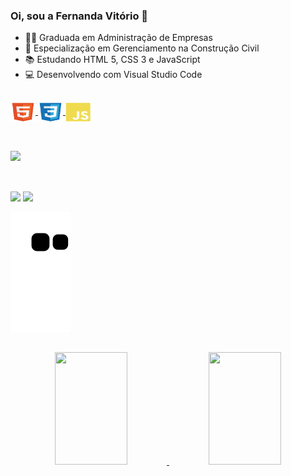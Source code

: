 ### Oi, sou a Fernanda Vitório 👋

- 👩‍🎓 Graduada em Administração de Empresas
- 🏡 Especialização em Gerenciamento na Construção Civil
- 📚 Estudando HTML 5, CSS 3 e JavaScript
- 💻 Desenvolvendo com Visual Studio Code

<br>

<div>
<a href="https://github.com/FeVitorio" </a> <img align="center" height="30" width="40"src="https://raw.githubusercontent.com/devicons/devicon/master/icons/html5/html5-original.svg"/>
<a href="https://github.com/FeVitorio" </a> <img align="center" height="30" width="40"src="https://raw.githubusercontent.com/devicons/devicon/master/icons/css3/css3-original.svg"/>
<a href="https://github.com/FeVitorio" </a> <img align="center" height="30" width="40"src="https://raw.githubusercontent.com/devicons/devicon/master/icons/javascript/javascript-plain.svg"/>

<br>

</div>

##
<br>

<div>
<img src="https://img.shields.io/badge/Visual_Studio_Code-0078D4?style=for-the-badge&logo=visual%20studio%20code&logoColor=white"/>
</div>

##
<br>

<div>
<a href = "mailto:fevitorio4@gmail.com"><img src="https://img.shields.io/badge/Gmail-D14836?style=for-the-badge&logo=gmail&logoColor=white"></a>
<a href="https://discord.com/channels/Fernanda Vitorio#6855"_blank"><img src="https://img.shields.io/badge/Discord-7289DA?style=for-the-badge&logo=discord&logoColor=white" target="_blank"></a>
 
 ![Snake animation](https://github.com/FeVitorio/FeVitorio/blob/output/github-contribution-grid-snake.svg)


</div>

##

<div>
<div align="center">
  <a href="https://github.com/fevitorio">
  <img width="48%" height="180em"  src="https://github-readme-stats.vercel.app/api?username=fevitorio&show_icons=true&theme=jolly&include_all_commits=true&count_private=true"/>
  <img width="48%" height="180em"  src="https://github-readme-stats.vercel.app/api/top-langs/?username=fevitorio&layout=compact&langs_count=7&theme=jolly"/>

</div>



